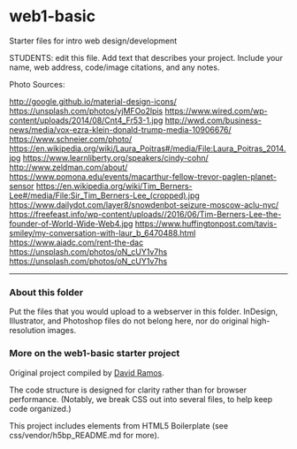 # web1-basic

Starter files for intro web design/development

STUDENTS: edit this file. Add text that describes your project. Include your name, web address, code/image citations, and any notes.

Photo Sources:

http://google.github.io/material-design-icons/
https://unsplash.com/photos/yjMFOo2lpis
https://www.wired.com/wp-content/uploads/2014/08/Cnt4_Fr53-1.jpg
http://wwd.com/business-news/media/vox-ezra-klein-donald-trump-media-10906676/
https://www.schneier.com/photo/
https://en.wikipedia.org/wiki/Laura_Poitras#/media/File:Laura_Poitras_2014.jpg
https://www.learnliberty.org/speakers/cindy-cohn/
http://www.zeldman.com/about/
https://www.pomona.edu/events/macarthur-fellow-trevor-paglen-planet-sensor
https://en.wikipedia.org/wiki/Tim_Berners-Lee#/media/File:Sir_Tim_Berners-Lee_(cropped).jpg
https://www.dailydot.com/layer8/snowdenbot-seizure-moscow-aclu-nyc/
https://freefeast.info/wp-content/uploads//2016/06/Tim-Berners-Lee-the-founder-of-World-Wide-Web4.jpg
https://www.huffingtonpost.com/tavis-smiley/my-conversation-with-laur_b_6470488.html
https://www.aiadc.com/rent-the-dac
https://unsplash.com/photos/oN_cUY1v7hs
https://unsplash.com/photos/oN_cUY1v7hs

***

### About this folder

Put the files that you would upload to a webserver in this folder. InDesign, Illustrator, and Photoshop files do not belong here, nor do original high-resolution images.

### More on the web1-basic starter project

Original project compiled by [David Ramos](http://imaginaryterrain.com).

The code structure is designed for clarity rather than for browser performance. (Notably, we break CSS out into several files, to help keep code organized.)

This project includes elements from HTML5 Boilerplate (see css/vendor/h5bp_README.md for more).
